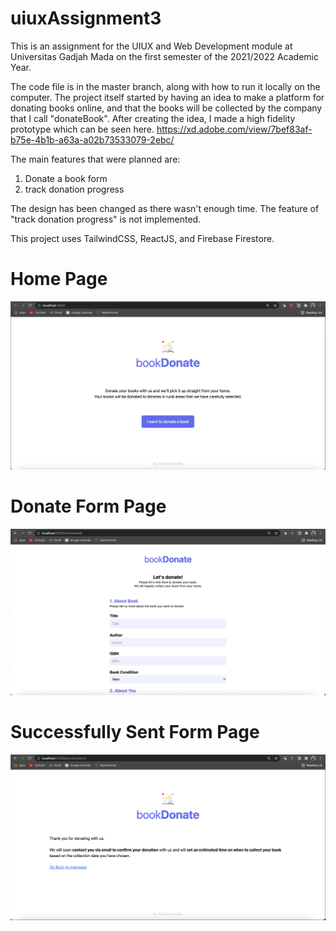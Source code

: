 # uiuxAssignment3
This is an assignment for the UIUX and Web Development module at Universitas Gadjah Mada on the first semester of the 2021/2022 Academic Year.

The code file is in the master branch, along with how to run it locally on the computer. The project itself started by having an idea to make a platform for donating books online, and that the books will be collected by the company that I call "donateBook". After creating the idea, I made a high fidelity prototype which can be seen here. https://xd.adobe.com/view/7bef83af-b75e-4b1b-a63a-a02b73533079-2ebc/

The main features that were planned are:
1. Donate a book form
2. track donation progress

The design has been changed as there wasn't enough time. The feature of "track donation progress" is not implemented.

This project uses TailwindCSS, ReactJS, and Firebase Firestore.
# Home Page
![Screenshot of the website locally of home page](ss.png)
# Donate Form Page
 ![Screenshot of the website locally of form page](ss2.png)
# Successfully Sent Form Page
 ![Screenshot of the website locally of snet form page](ss4.png)



